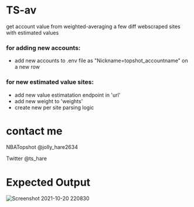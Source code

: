 # TS-av

get account value from weighted-averaging a few diff webscraped sites with estimated values

### for adding new accounts:
 * add new accounts to .env file as "Nickname=topshot_accountname" on a new row
### for new estimated value sites:
 * add new value estimatation endpoint in 'url'
 * add new weight to 'weights'
 * create new per site parsing logic

# contact me

NBATopshot @jolly_hare2634

Twitter @ts_hare

# Expected Output


![Screenshot 2021-10-20 220830](https://user-images.githubusercontent.com/91928992/138198948-1ad857ec-4d40-416e-8cc5-8981b9e969c3.png)
